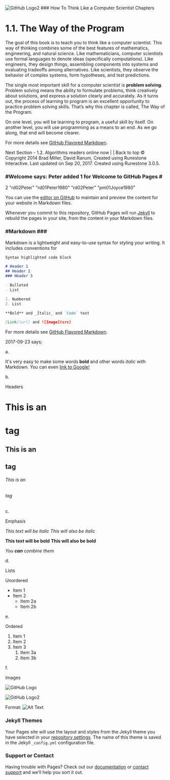 ![GitHub Logo2](/logo2.png) ### How To Think Like a Computer Scientist
Chapters 
# 1.1. The Way of the Program
The goal of this book is to teach you to think like a computer scientist. This way of thinking combines some of the best features of mathematics, engineering, and natural science. Like mathematicians, computer scientists use formal languages to denote ideas (specifically computations). Like engineers, they design things, assembling components into systems and evaluating tradeoffs among alternatives. Like scientists, they observe the behavior of complex systems, form hypotheses, and test predictions.

The single most important skill for a computer scientist is **problem solving**. Problem solving means the ability to formulate problems, think creatively about solutions, and express a solution clearly and accurately. As it turns out, the process of learning to program is an excellent opportunity to practice problem solving skills. That’s why this chapter is called, The Way of the Program.

On one level, you will be learning to program, a useful skill by itself. On another level, you will use programming as a means to an end. As we go along, that end will become clearer.

For more details see [GitHub Flavored Markdown](https://guides.github.com/features/mastering-markdown/).

Next Section - 1.2. Algorithms
readers online now | | Back to top
© Copyright 2014 Brad Miller, David Ranum, Created using Runestone Interactive. Last updated on Sep 20, 2017.
Created using Runestone 3.0.5.



### #Welcome says: Peter added 1 for Welcome to GitHub Pages # ###
2	"rd02Peter"	"rd01Peter1980"	"rd02Peter"	"pm01Joyce1980"

You can use the [editor on GitHub](https://github.com/rd02Peter/rd02Peter.github.io/edit/master/README.md) to maintain and preview the content for your website in Markdown files.

Whenever you commit to this repository, GitHub Pages will run [Jekyll](https://jekyllrb.com/) to rebuild the pages in your site, from the content in your Markdown files.

### #Markdown ### #

Markdown is a lightweight and easy-to-use syntax for styling your writing. It includes conventions for

```markdown
Syntax highlighted code block

# Header 1
## Header 2
### Header 3

- Bulleted
- List

1. Numbered
2. List

**Bold** and _Italic_ and `Code` text

[Link](url) and ![Image](src)
```

For more details see [GitHub Flavored Markdown](https://guides.github.com/features/mastering-markdown/).

2017-09-23 says;

a.

It's very easy to make some words **bold** and other words *italic* with Markdown. You can even [link to Google!](http://google.com)

b.

Headers

# This is an <h1> tag
## This is an <h2> tag
###### This is an <h6> tag

c.

Emphasis

*This text will be italic*
_This will also be italic_

**This text will be bold**
__This will also be bold__

_You **can** combine them_

d.

Lists

Unordered

* Item 1
* Item 2
  * Item 2a
  * Item 2b
  
e.

Ordered

1. Item 1
1. Item 2
1. Item 3
   1. Item 3a
   1. Item 3b

f. 

Images

![GitHub Logo](/logo.png)

![GitHub Logo2](/logo2.png)

Format: ![Alt Text](url)



### Jekyll Themes

Your Pages site will use the layout and styles from the Jekyll theme you have selected in your [repository settings](https://github.com/rd02Peter/rd02Peter.github.io/settings). The name of this theme is saved in the Jekyll `_config.yml` configuration file.

### Support or Contact

Having trouble with Pages? Check out our [documentation](https://help.github.com/categories/github-pages-basics/) or [contact support](https://github.com/contact) and we’ll help you sort it out.
